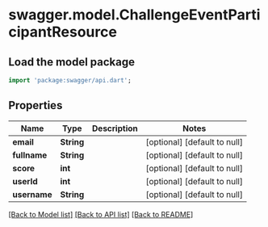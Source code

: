 # swagger.model.ChallengeEventParticipantResource

## Load the model package
```dart
import 'package:swagger/api.dart';
```

## Properties
Name | Type | Description | Notes
------------ | ------------- | ------------- | -------------
**email** | **String** |  | [optional] [default to null]
**fullname** | **String** |  | [optional] [default to null]
**score** | **int** |  | [optional] [default to null]
**userId** | **int** |  | [optional] [default to null]
**username** | **String** |  | [optional] [default to null]

[[Back to Model list]](../README.md#documentation-for-models) [[Back to API list]](../README.md#documentation-for-api-endpoints) [[Back to README]](../README.md)


